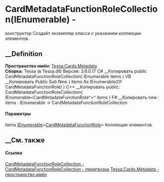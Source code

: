 # CardMetadataFunctionRoleCollection(IEnumerable<CardMetadataFunctionRole>) -
конструктор
Создаёт экземпляр класса с указанием коллекции элементов.
##  __Definition
 **Пространство имён:** [Tessa.Cards.Metadata](N_Tessa_Cards_Metadata.htm)  
 **Сборка:** Tessa (в Tessa.dll) Версия: 3.6.0.17
C# __Копировать
     public CardMetadataFunctionRoleCollection(
    	IEnumerable<CardMetadataFunctionRole> items
    )
VB __Копировать
     Public Sub New ( 
    	items As IEnumerable(Of CardMetadataFunctionRole)
    )
C++ __Копировать
     public:
    CardMetadataFunctionRoleCollection(
    	IEnumerable<CardMetadataFunctionRole^>^ items
    )
F# __Копировать
     new : 
            items : IEnumerable<CardMetadataFunctionRole> -> CardMetadataFunctionRoleCollection
#### Параметры
items
[IEnumerable](https://learn.microsoft.com/dotnet/api/system.collections.generic.ienumerable-1)<[CardMetadataFunctionRole](T_Tessa_Cards_Metadata_CardMetadataFunctionRole.htm)>
    Коллекция элементов.
##  __См. также
#### Ссылки
[CardMetadataFunctionRoleCollection -
](T_Tessa_Cards_Metadata_CardMetadataFunctionRoleCollection.htm)
[CardMetadataFunctionRoleCollection -
перегрузка](Overload_Tessa_Cards_Metadata_CardMetadataFunctionRoleCollection__ctor.htm)
[Tessa.Cards.Metadata - пространство имён](N_Tessa_Cards_Metadata.htm)
